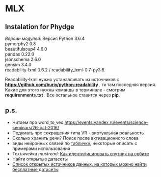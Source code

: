 # MLX

## Instalation for Phydge
*Версии модулей:* 
Версия Python 3.6.4     
pymorphy2                0.8        
beautifulsoup4           4.6.0      
pandas                   0.22.0     
jsonschema               2.6.0      
gensim                   3.4.0      
readability-lxml         0.6.2 / readability_lxml-0.7-py3.6.        

Readability-lxml нужно устанавливать из источников с **https://github.com/buriy/python-readability** , тк там последняя версия. Какие для этого нужны команды в терминале - смотрим **requirenments.txt** . Все остальное ставится через  **pip**.

## p.s.
 - Читаем про word_to_vec https://events.yandex.ru/events/science-seminars/26-oct-2016/
 - Подумать про сокращения типа VR - виртуальная реальность
 - Сколько хранить речи? Поиск после активационного слова
 - виды нейронных связей по [табличке](https://towardsdatascience.com/the-mostly-complete-chart-of-neural-networks-explained-3fb6f2367464),  некоторые описать с примерами использования
 - Техъячейка *mustread*: [Как идентифицировать спутник на орбите](https://geektimes.ru/post/299395/)
 - Найти открытые датасеты
 - [Список открытых источников данных, на которых можно найти бесплатные датасеты](https://github.com/demidovakatya/vvedenie-mashinnoe-obuchenie/blob/master/datasets.md)
